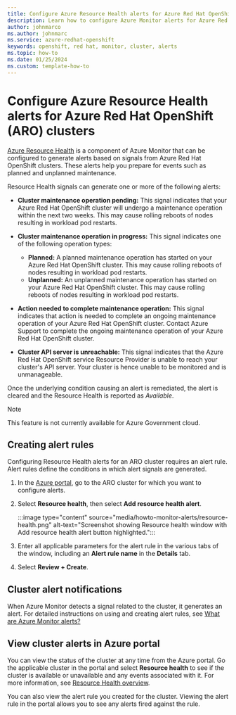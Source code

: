 ```yaml
---
title: Configure Azure Resource Health alerts for Azure Red Hat OpenShift (ARO) clusters
description: Learn how to configure Azure Monitor alerts for Azure Red Hat OpenShift (ARO) clusters.
author: johnmarco
ms.author: johnmarc
ms.service: azure-redhat-openshift
keywords: openshift, red hat, monitor, cluster, alerts
ms.topic: how-to
ms.date: 01/25/2024
ms.custom: template-how-to
---
```


# Configure Azure Resource Health alerts for Azure Red Hat OpenShift (ARO) clusters

[Azure Resource Health](/azure/service-health/resource-health-overview?WT.mc_id=Portal-Microsoft_Azure_Health) is a component of Azure Monitor that can be configured to generate alerts based on signals from Azure Red Hat OpenShift clusters. These alerts help you prepare for events such as planned and unplanned maintenance.

Resource Health signals can generate one or more of the following alerts:

- **Cluster maintenance operation pending:** This signal indicates that your Azure Red Hat OpenShift cluster will undergo a maintenance operation within the next two weeks. This may cause rolling reboots of nodes resulting in workload pod restarts.
- **Cluster maintenance operation in progress:** This signal indicates one of the following operation types:
    - **Planned:** A planned maintenance operation has started on your Azure Red Hat OpenShift cluster. This may cause rolling reboots of nodes resulting in workload pod restarts.
    - **Unplanned:** An unplanned maintenance operation has started on your Azure Red Hat OpenShift cluster. This may cause rolling reboots of nodes resulting in workload pod restarts.

- **Action needed to complete maintenance operation:** This signal indicates that action is needed to complete an ongoing maintenance operation of your Azure Red Hat OpenShift cluster. Contact Azure Support to complete the ongoing maintenance operation of your Azure Red Hat OpenShift cluster. 

- **Cluster API server is unreachable:** This signal indicates that the Azure Red Hat OpenShift service Resource Provider is unable to reach your cluster's API server. Your cluster is hence unable to be monitored and is unmanageable. 

Once the underlying condition causing an alert is remediated, the alert is cleared and the Resource Health is reported as *Available*.

> [!NOTE]
> This feature is not currently available for Azure Government cloud.

## Creating alert rules

Configuring Resource Health alerts for an ARO cluster requires an alert rule. Alert rules define the conditions in which alert signals are generated.

1. In the [Azure portal](https://ms.portal.azure.com/), go to the ARO cluster for which you want to configure alerts.

1. Select **Resource health**, then select **Add resource health alert**.

    :::image type="content" source="media/howto-monitor-alerts/resource-health.png" alt-text="Screenshot showing Resource health window with Add resource health alert button highlighted.":::

1. Enter all applicable parameters for the alert rule in the various tabs of the window, including an **Alert rule name** in the **Details** tab.
  
1. Select **Review + Create**.

## Cluster alert notifications

When Azure Monitor detects a signal related to the cluster, it generates an alert. For detailed instructions on using and creating alert rules, see [What are Azure Monitor alerts?](/azure/azure-monitor/alerts/alerts-overview)

## View cluster alerts in Azure portal

You can view the status of the cluster at any time from the Azure portal. Go the applicable cluster in the portal and select **Resource health** to see if the cluster is available or unavailable and any events associated with it. For more information, see [Resource Health overview](/azure/service-health/resource-health-overview).

You can also view the alert rule you created for the cluster. Viewing the alert rule in the portal allows you to see any alerts fired against the rule.
